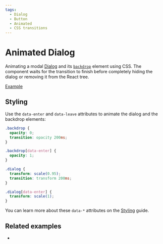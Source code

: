 ```yaml
---
tags:
  - Dialog
  - Button
  - Animated
  - CSS transitions
---
```


# Animated Dialog

<div data-description>

Animating a modal <a href="/components/dialog">Dialog</a> and its <a href="/reference/dialog#backdrop"><code>backdrop</code></a> element using CSS. The component waits for the transition to finish before completely hiding the dialog or removing it from the React tree.

</div>

<div data-tags></div>

<a href="./index.tsx" data-playground>Example</a>

## Styling

Use the `data-enter` and `data-leave` attributes to animate the dialog and the backdrop elements:

```css
.backdrop {
  opacity: 0;
  transition: opacity 200ms;
}

.backdrop[data-enter] {
  opacity: 1;
}

.dialog {
  transform: scale(0.95);
  transition: transform 200ms;
}

.dialog[data-enter] {
  transform: scale(1);
}
```

You can learn more about these `data-*` attributes on the [Styling](/guide/styling) guide.

## Related examples

<div data-cards="examples">

- [](/examples/menubar-navigation)

</div>
